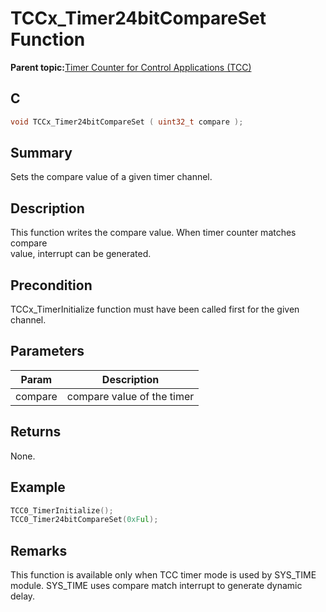 # TCCx\_Timer24bitCompareSet Function

**Parent topic:**[Timer Counter for Control Applications \(TCC\)](GUID-CCA150A8-2C66-40B2-9C35-D7F3473720AE.md)

## C

```c
void TCCx_Timer24bitCompareSet ( uint32_t compare );
```

## Summary

Sets the compare value of a given timer channel.

## Description

This function writes the compare value. When timer counter matches compare<br />value, interrupt can be generated.

## Precondition

TCCx\_TimerInitialize function must have been called first for the given channel.

## Parameters

|Param|Description|
|-----|-----------|
|compare|compare value of the timer|

## Returns

None.

## Example

```c
TCC0_TimerInitialize();
TCC0_Timer24bitCompareSet(0xFul);
```

## Remarks

This function is available only when TCC timer mode is used by SYS\_TIME module. SYS\_TIME uses compare match interrupt to generate dynamic delay.

